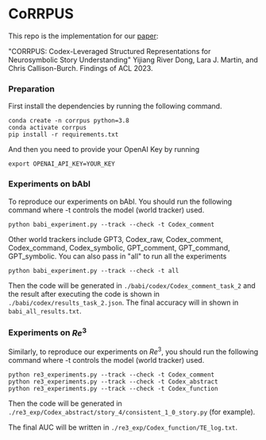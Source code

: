 # CoRRPUS
This repo is the implementation for our [paper](https://arxiv.org/pdf/2212.10754.pdf):

"CORRPUS: Codex-Leveraged Structured Representations for Neurosymbolic Story Understanding"
Yijiang River Dong, Lara J. Martin, and Chris Callison-Burch. Findings of ACL 2023.

### Preparation
First install the dependencies by running the following command.
```
conda create -n corrpus python=3.8
conda activate corrpus
pip install -r requirements.txt
```

And then you need to provide your OpenAI Key by running 
```
export OPENAI_API_KEY=YOUR_KEY
```

### Experiments on bAbI

To reproduce our experiments on bAbI. You should run the following command where -t controls the model (world tracker) used.
```
python babi_experiment.py --track --check -t Codex_comment
```
Other world trackers include GPT3, Codex_raw, Codex_comment, Codex_command, Codex_symbolic, GPT_comment, GPT_command, GPT_symbolic. 
You can also pass in "all" to run all the experiments
```
python babi_experiment.py --track --check -t all
```
Then the code will be generated in `./babi/codex/Codex_comment_task_2` and the result after executing the code is shown in `./babi/codex/results_task_2.json`. The final accuracy will in shown in `babi_all_results.txt`.

### Experiments on $Re^3$

Similarly, to reproduce our experiments on $Re^3$, you should run the following command where -t controls the model (world tracker) used.

```
python re3_experiments.py --track --check -t Codex_comment
python re3_experiments.py --track --check -t Codex_abstract
python re3_experiments.py --track --check -t Codex_function
```
Then the code will be generated in `./re3_exp/Codex_abstract/story_4/consistent_1_0_story.py` (for example).

The final AUC will be written in `./re3_exp/Codex_function/TE_log.txt`.
